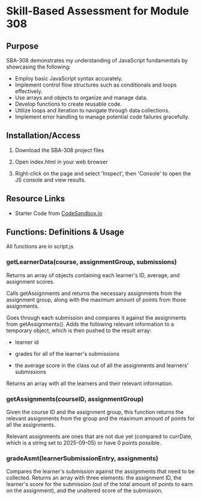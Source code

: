 # Skill-Based Assessment for Module 308 #

## Purpose ##

SBA-308 demonstrates my understanding of JavaScript fundamentals by showcasing the following:

- Employ basic JavaScript syntax accurately.
- Implement control flow structures such as conditionals and loops effectively.
- Use arrays and objects to organize and manage data.
- Develop functions to create reusable code.
- Utilize loops and iteration to navigate through data collections.
- Implement error handling to manage potential code failures gracefully.

## Installation/Access ##

1. Download the SBA-308 project files

2. Open index.html in your web browser

3. Right-click on the page and select 'Inspect', then 'Console' to open the JS console and view results.


## Resource Links ##

- Starter Code from [CodeSandbox.io](https://codesandbox.io/p/sandbox/sba-308-example-26sg4j)

## Functions: Definitions & Usage ##

All functions are in script.js


### getLearnerData(course, assignmentGroup, submissions) ###

Returns an array of objects containing each learner's ID, average, and assignment scores. 


Calls getAssignments and returns the necessary assignments from the assignment group, along with the maximum amount of points from those assignments.


Goes through each submission and compares it against the assignments from getAssignments(). Adds the following relevant information to a temporary object, which is then pushed to the result array:

- learner id

- grades for all of the learner's submissions

- the average score in the class out of all the assignments and learners' submissions

Returns an array with all the learners and their relevant information.


### getAssignments(courseID, assignmentGroup) ###

Given the course ID and the assignment group, this function returns the relevant assignments from the group and the maximum amount of points for all the assignments. 


Relevant assignments are ones that are not due yet (compared to currDate, which is a string set to 2025-09-05) or have 0 points possible.


### gradeAsmt(learnerSubmissionEntry, assignments) ###

Compares the learner's submission against the assignments that need to be collected. Returns an array with three elements: the assignment ID, the learner's score for the submission (out of the total amount of points to earn on the assignment), and the unaltered score of the submission.

